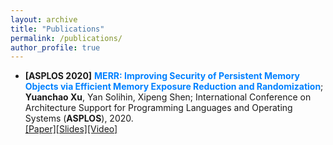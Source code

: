 ```yaml
---
layout: archive
title: "Publications"
permalink: /publications/
author_profile: true
---
```




* **\[ASPLOS 2020\]** **<font color="#0081ff"> MERR: Improving Security of Persistent Memory Objects via Efficient Memory Exposure Reduction and Randomization</font>**; **Yuanchao Xu**, Yan Solihin, Xipeng Shen; International Conference on Architecture Support for Programming Languages and Operating Systems (**ASPLOS**), 2020. <br> [[Paper]](http://yuanchaoxu6.github.io/files/asplos20.pdf)[[Slides]]()[[Video]]()
